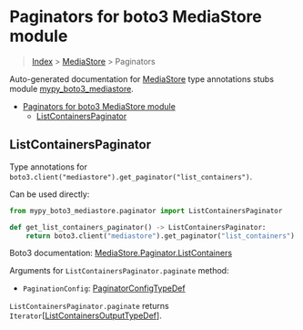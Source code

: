 # Paginators for boto3 MediaStore module

> [Index](..) > [MediaStore](.) > Paginators

Auto-generated documentation for
[MediaStore](https://boto3.amazonaws.com/v1/documentation/api/1.17.76/reference/services/mediastore.html#MediaStore)
type annotations stubs module
[mypy_boto3_mediastore](https://pypi.org/project/mypy-boto3-mediastore/).

- [Paginators for boto3 MediaStore module](#paginators-for-boto3-mediastore-module)
  - [ListContainersPaginator](#listcontainerspaginator)

## ListContainersPaginator

Type annotations for
`boto3.client("mediastore").get_paginator("list_containers")`.

Can be used directly:

```python
from mypy_boto3_mediastore.paginator import ListContainersPaginator

def get_list_containers_paginator() -> ListContainersPaginator:
    return boto3.client("mediastore").get_paginator("list_containers")
```

Boto3 documentation:
[MediaStore.Paginator.ListContainers](https://boto3.amazonaws.com/v1/documentation/api/1.17.76/reference/services/mediastore.html#MediaStore.Paginator.ListContainers)

Arguments for `ListContainersPaginator.paginate` method:

- `PaginationConfig`:
  [PaginatorConfigTypeDef](./type_defs.md#paginatorconfigtypedef)

`ListContainersPaginator.paginate` returns
`Iterator`\[[ListContainersOutputTypeDef](./type_defs.md#listcontainersoutputtypedef)\].
